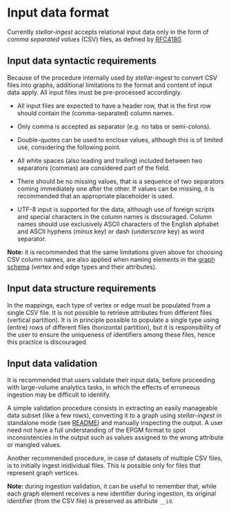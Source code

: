 # Input data format

Currently _stellar-ingest_ accepts relational input data only in the form of
_comma separated values_ (CSV) files, as defined by
[RFC4180](https://tools.ietf.org/html/rfc4180).

## Input data syntactic requirements

Because  of the  procedure internally  used by  _stellar-ingest_ to  convert CSV
files into  graphs, additional limitations  to the  format and content  of input
data apply. All input files must be pre-processed accordingly.

- All  input files  are expected to  have a  header row, that  is the  first row
  should contain the (comma-separated) column names.

- Only  comma is  accepted as  separator (e.g.  no  tabs or  semi-colons). 

- Double-quotes can be used to enclose  values, although this is of limited use,
  considering the following point.
  
- All  white spaces (also leading  and trailing) included between  two separators
  (commas) are considered part of the field.

- There should be no missing values, that is a sequence of two separators coming
  immediately one after  the other. If values can be  missing, it is recommended
  that an appropriate placeholder is used.

- UTF-8 input  is supported for the  data, although use of  foreign scripts and
  special characters in the column names is discouraged. Column names should use
  exclusively  ASCII  characters  of  the English  alphabet  and  ASCII  hyphens
  (_minus_ key) or dash (_underscore_ key) as word separator.

__Note:__ it is  recommended that the same limitations given  above for choosing
CSV  column  names,  are  also  applied  when  naming  elements  in  the  [graph
schema](schema.md) (vertex and edge types and their attributes).

## Input data structure requirements

In the mappings, each type of vertex or edge must be populated from a single CSV
file. It is  not possible to retrieve attributes from  different files (vertical
partition). It is in principle possible to populate a single type using (entire)
rows of different files (horizontal partition),  but it is responsibility of the
user  to ensure  the uniqueness  of identifiers  among these  files, hence  this
practice is discouraged.

## Input data validation

It is recommended  that users validate their input data,  before proceeding with
large-volume analytics tasks, in which the effects of erroneous ingestion may be
difficult to identify.

A simple validation  procedure consists in extracting an  easily manageable data
subset (like  a few rows),  converting it to  a graph using  _stellar-ingest_ in
standalone mode (see [README](../README.md)) and manually inspecting the output.
A  user  need  not  have  a  full understanding  of  the  EPGM  format  to  spot
inconsistencies in the output such as  values assigned to the wrong attribute or
mangled values.

Another recommended procedure, in case of  datasets of multiple CSV files, is to
initially  ingest  inidividual files.  This  is  possible  only for  files  that
    represent graph vertices.

__Note:__ during ingestion validation, it can  be useful to remember that, while
each  graph element  receives a  new identifier  during ingestion,  its original
identifier (from the CSV file) is preserved as attribute `__id`.

